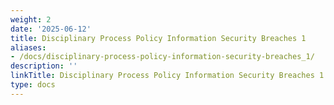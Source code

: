 ```yaml
---
weight: 2
date: '2025-06-12'
title: Disciplinary Process Policy Information Security Breaches 1
aliases:
- /docs/disciplinary-process-policy-information-security-breaches_1/
description: ''
linkTitle: Disciplinary Process Policy Information Security Breaches 1
type: docs
---
```


